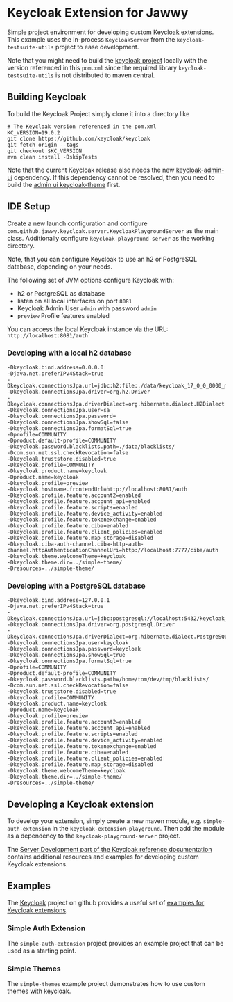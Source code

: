 # Keycloak Extension for Jawwy

Simple project environment for developing custom [Keycloak](https://keycloak.org) extensions.  
This example uses the in-process `KeycloakServer` from the `keycloak-testsuite-utils` project to ease development.

Note that you might need to build the [keycloak project](https://github.com/keycloak/keycloak) locally with the version referenced in this `pom.xml`
since the required library `keycloak-testsuite-utils` is not distributed to maven central.

## Building Keycloak  

To build the Keycloak Project simply clone it into a directory like 

```
# The Keycloak version referenced in the pom.xml 
KC_VERSION=19.0.2
git clone https://github.com/keycloak/keycloak
git fetch origin --tags
git checkout $KC_VERSION
mvn clean install -DskipTests
```

Note that the current Keycloak release also needs the new [keycloak-admin-ui](https://github.com/keycloak/keycloak-admin-ui) dependency. If this dependency cannot be resolved, then you need to build the [admin ui keycloak-theme](https://github.com/keycloak/keycloak-admin-ui/blob/main/keycloak-theme/README.md) first. 

## IDE Setup

Create a new launch configuration and configure `com.github.jawwy.keycloak.server.KeycloakPlaygroundServer` as the main class.
Additionally configure `keycloak-playground-server` as the working directory.

Note, that you can configure Keycloak to use an h2 or PostgreSQL database, depending on your needs.

The following set of JVM options configure Keycloak with:
* h2 or PostgreSQL as database
* listen on all local interfaces on port `8081`
* Keycloak Admin User `admin` with password `admin`
* `preview` Profile features enabled

You can access the local Keycloak instance via the URL: `http://localhost:8081/auth` 

### Developing with a local h2 database

```
-Dkeycloak.bind.address=0.0.0.0
-Djava.net.preferIPv4Stack=true
-Dkeycloak.connectionsJpa.url=jdbc:h2:file:./data/keycloak_17_0_0_0000_master;DB_CLOSE_ON_EXIT=FALSE
-Dkeycloak.connectionsJpa.driver=org.h2.Driver
-Dkeycloak.connectionsJpa.driverDialect=org.hibernate.dialect.H2Dialect
-Dkeycloak.connectionsJpa.user=sa
-Dkeycloak.connectionsJpa.password=
-Dkeycloak.connectionsJpa.showSql=false
-Dkeycloak.connectionsJpa.formatSql=true
-Dprofile=COMMUNITY
-Dproduct.default-profile=COMMUNITY
-Dkeycloak.password.blacklists.path=./data/blacklists/
-Dcom.sun.net.ssl.checkRevocation=false
-Dkeycloak.truststore.disabled=true
-Dkeycloak.profile=COMMUNITY
-Dkeycloak.product.name=keycloak
-Dproduct.name=keycloak
-Dkeycloak.profile=preview
-Dkeycloak.hostname.frontendUrl=http://localhost:8081/auth
-Dkeycloak.profile.feature.account2=enabled
-Dkeycloak.profile.feature.account_api=enabled
-Dkeycloak.profile.feature.scripts=enabled
-Dkeycloak.profile.feature.device_activity=enabled
-Dkeycloak.profile.feature.tokenexchange=enabled
-Dkeycloak.profile.feature.ciba=enabled
-Dkeycloak.profile.feature.client_policies=enabled
-Dkeycloak.profile.feature.map_storage=disabled
-Dkeycloak.ciba-auth-channel.ciba-http-auth-channel.httpAuthenticationChannelUri=http://localhost:7777/ciba/auth
-Dkeycloak.theme.welcomeTheme=keycloak
-Dkeycloak.theme.dir=../simple-theme/
-Dresources=../simple-theme/
```

### Developing with a PostgreSQL database

```
-Dkeycloak.bind.address=127.0.0.1
-Djava.net.preferIPv4Stack=true
-Dkeycloak.connectionsJpa.url=jdbc:postgresql://localhost:5432/keycloak_playground
-Dkeycloak.connectionsJpa.driver=org.postgresql.Driver
-Dkeycloak.connectionsJpa.driverDialect=org.hibernate.dialect.PostgreSQLDialect
-Dkeycloak.connectionsJpa.user=keycloak
-Dkeycloak.connectionsJpa.password=keycloak
-Dkeycloak.connectionsJpa.showSql=true
-Dkeycloak.connectionsJpa.formatSql=true
-Dprofile=COMMUNITY
-Dproduct.default-profile=COMMUNITY
-Dkeycloak.password.blacklists.path=/home/tom/dev/tmp/blacklists/
-Dcom.sun.net.ssl.checkRevocation=false
-Dkeycloak.truststore.disabled=true
-Dkeycloak.profile=COMMUNITY
-Dkeycloak.product.name=keycloak
-Dproduct.name=keycloak
-Dkeycloak.profile=preview
-Dkeycloak.profile.feature.account2=enabled
-Dkeycloak.profile.feature.account_api=enabled
-Dkeycloak.profile.feature.scripts=enabled
-Dkeycloak.profile.feature.device_activity=enabled
-Dkeycloak.profile.feature.tokenexchange=enabled
-Dkeycloak.profile.feature.ciba=enabled
-Dkeycloak.profile.feature.client_policies=enabled
-Dkeycloak.profile.feature.map_storage=disabled
-Dkeycloak.theme.welcomeTheme=keycloak
-Dkeycloak.theme.dir=../simple-theme/
-Dresources=../simple-theme/
```

## Developing a Keycloak extension

To develop your extension, simply create a new maven module, e.g. `simple-auth-extension` in the `keycloak-extension-playground`.
Then add the module as a dependency to the `keycloak-playground-server` project.

The [Server Development part of the Keycloak reference documentation](https://www.keycloak.org/docs/latest/server_development/index.html) contains additional resources and examples for developing custom Keycloak extensions.

## Examples

The [Keycloak](https://github.com/keycloak/keycloak) project on github provides a useful set of [examples for Keycloak extensions](https://github.com/keycloak/keycloak/tree/master/examples).

### Simple Auth Extension
The `simple-auth-extension` project provides an example project that can be used as a starting point.

### Simple Themes
The `simple-themes` example project demonstrates how to use custom themes with keycloak. 